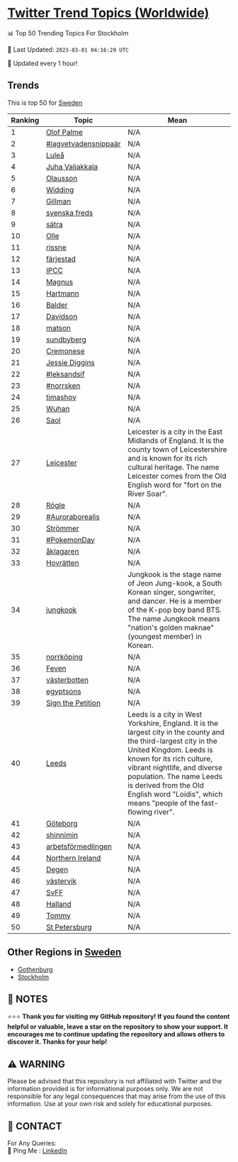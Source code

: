 [Twitter Trend Topics (Worldwide)](https://github.com/ErcinDedeoglu/Twitter-Trend-Topics)
==========


📊 Top 50 Trending Topics For Stockholm

📆 Last Updated: `2023-03-01 04:16:29 UTC`

🔧 Updated every 1 hour!


## Trends

This is top 50 for [Sweden](</Sweden>)

| Ranking | Topic | Mean |
| ------- | ------------ | ------------ |
| 1 | [Olof Palme](http://twitter.com/search?q=Olof+Palme) | N/A |
| 2 | [#jagvetvadensnippaär](http://twitter.com/search?q=%23jagvetvadensnippa%c3%a4r) | N/A |
| 3 | [Luleå](http://twitter.com/search?q=Lule%c3%a5) | N/A |
| 4 | [Juha Valjakkala](http://twitter.com/search?q=Juha+Valjakkala) | N/A |
| 5 | [Olausson](http://twitter.com/search?q=Olausson) | N/A |
| 6 | [Widding](http://twitter.com/search?q=Widding) | N/A |
| 7 | [Gillman](http://twitter.com/search?q=Gillman) | N/A |
| 8 | [svenska freds](http://twitter.com/search?q=svenska+freds) | N/A |
| 9 | [sätra](http://twitter.com/search?q=s%c3%a4tra) | N/A |
| 10 | [Olle](http://twitter.com/search?q=Olle) | N/A |
| 11 | [rissne](http://twitter.com/search?q=rissne) | N/A |
| 12 | [färjestad](http://twitter.com/search?q=f%c3%a4rjestad) | N/A |
| 13 | [IPCC](http://twitter.com/search?q=IPCC) | N/A |
| 14 | [Magnus](http://twitter.com/search?q=Magnus) | N/A |
| 15 | [Hartmann](http://twitter.com/search?q=Hartmann) | N/A |
| 16 | [Balder](http://twitter.com/search?q=Balder) | N/A |
| 17 | [Davidson](http://twitter.com/search?q=Davidson) | N/A |
| 18 | [matson](http://twitter.com/search?q=matson) | N/A |
| 19 | [sundbyberg](http://twitter.com/search?q=sundbyberg) | N/A |
| 20 | [Cremonese](http://twitter.com/search?q=Cremonese) | N/A |
| 21 | [Jessie Diggins](http://twitter.com/search?q=Jessie+Diggins) | N/A |
| 22 | [#leksandsif](http://twitter.com/search?q=%23leksandsif) | N/A |
| 23 | [#norrsken](http://twitter.com/search?q=%23norrsken) | N/A |
| 24 | [timashov](http://twitter.com/search?q=timashov) | N/A |
| 25 | [Wuhan](http://twitter.com/search?q=Wuhan) | N/A |
| 26 | [Saol](http://twitter.com/search?q=Saol) | N/A |
| 27 | [Leicester](http://twitter.com/search?q=Leicester) | Leicester is a city in the East Midlands of England. It is the county town of Leicestershire and is known for its rich cultural heritage. The name Leicester comes from the Old English word for "fort on the River Soar". |
| 28 | [Rögle](http://twitter.com/search?q=R%c3%b6gle) | N/A |
| 29 | [#Auroraborealis](http://twitter.com/search?q=%23Auroraborealis) | N/A |
| 30 | [Strömmer](http://twitter.com/search?q=Str%c3%b6mmer) | N/A |
| 31 | [#PokemonDay](http://twitter.com/search?q=%23PokemonDay) | N/A |
| 32 | [åklagaren](http://twitter.com/search?q=%c3%a5klagaren) | N/A |
| 33 | [Hovrätten](http://twitter.com/search?q=Hovr%c3%a4tten) | N/A |
| 34 | [jungkook](http://twitter.com/search?q=jungkook) | Jungkook is the stage name of Jeon Jung-kook, a South Korean singer, songwriter, and dancer. He is a member of the K-pop boy band BTS. The name Jungkook means "nation's golden maknae" (youngest member) in Korean. |
| 35 | [norrköping](http://twitter.com/search?q=norrk%c3%b6ping) | N/A |
| 36 | [Feven](http://twitter.com/search?q=Feven) | N/A |
| 37 | [västerbotten](http://twitter.com/search?q=v%c3%a4sterbotten) | N/A |
| 38 | [egyptsons](http://twitter.com/search?q=egyptsons) | N/A |
| 39 | [Sign the Petition](http://twitter.com/search?q=Sign+the+Petition) | N/A |
| 40 | [Leeds](http://twitter.com/search?q=Leeds) | Leeds is a city in West Yorkshire, England. It is the largest city in the county and the third-largest city in the United Kingdom. Leeds is known for its rich culture, vibrant nightlife, and diverse population. The name Leeds is derived from the Old English word "Loidis", which means "people of the fast-flowing river". |
| 41 | [Göteborg](http://twitter.com/search?q=G%c3%b6teborg) | N/A |
| 42 | [shinnimin](http://twitter.com/search?q=shinnimin) | N/A |
| 43 | [arbetsförmedlingen](http://twitter.com/search?q=arbetsf%c3%b6rmedlingen) | N/A |
| 44 | [Northern Ireland](http://twitter.com/search?q=Northern+Ireland) | N/A |
| 45 | [Degen](http://twitter.com/search?q=Degen) | N/A |
| 46 | [västervik](http://twitter.com/search?q=v%c3%a4stervik) | N/A |
| 47 | [SvFF](http://twitter.com/search?q=SvFF) | N/A |
| 48 | [Halland](http://twitter.com/search?q=Halland) | N/A |
| 49 | [Tommy](http://twitter.com/search?q=Tommy) | N/A |
| 50 | [St Petersburg](http://twitter.com/search?q=St+Petersburg) | N/A |



## Other Regions in [Sweden](</Sweden>)

* [Gothenburg](</Sweden/Gothenburg.md>)
* [Stockholm](</Sweden/Stockholm.md>)



## 📝 NOTES

⭐⭐⭐ **Thank you for visiting my GitHub repository! If you found the content helpful or valuable, leave a star on the repository to show your support. It encourages me to continue updating the repository and allows others to discover it. Thanks for your help!**


## ⚠️ WARNING

Please be advised that this repository is not affiliated with Twitter and the information provided is for informational purposes only. We are not responsible for any legal consequences that may arise from the use of this information. Use at your own risk and solely for educational purposes.


## 📨 CONTACT

 For Any Queries:  
            🏓 Ping Me : [LinkedIn](https://www.linkedin.com/in/ercindedeoglu/)
